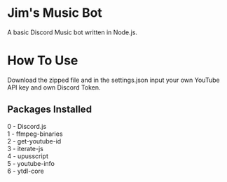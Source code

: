 # Jim's Music Bot
A basic Discord Music bot written in Node.js.

# How To Use
Download the zipped file and in the settings.json input your own YouTube API key and own Discord Token.

## Packages Installed
0 - Discord.js   
1 - ffmpeg-binaries  
2 - get-youtube-id   
3 - iterate-js  
4 - upusscript  
5 - youtube-info  
6 - ytdl-core  
